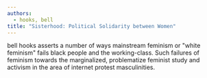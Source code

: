 ```yaml
---
authors:
  - hooks, bell
title: "Sisterhood: Political Solidarity between Women"
---
```


bell hooks asserts a number of ways mainstream feminism or "white
feminism" fails black people and the working-class.  Such failures of
feminism towards the marginalized, problematize feminist study and
activism in the area of internet protest masculinities.
